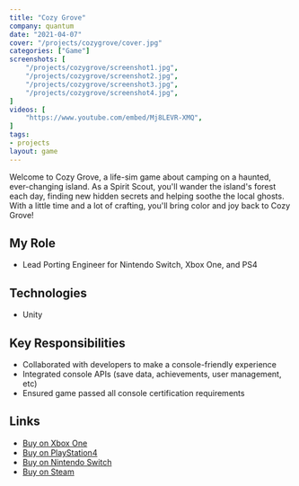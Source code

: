 ```yaml
---
title: "Cozy Grove"
company: quantum
date: "2021-04-07"
cover: "/projects/cozygrove/cover.jpg"
categories: ["Game"]
screenshots: [
    "/projects/cozygrove/screenshot1.jpg",
    "/projects/cozygrove/screenshot2.jpg",
    "/projects/cozygrove/screenshot3.jpg",
    "/projects/cozygrove/screenshot4.jpg",
]
videos: [
    "https://www.youtube.com/embed/Mj8LEVR-XMQ",
]
tags:
- projects
layout: game
---
```


Welcome to Cozy Grove, a life-sim game about camping on a haunted, ever-changing island. As a Spirit Scout, you'll wander the island's forest each day, finding new hidden secrets and helping soothe the local ghosts. With a little time and a lot of crafting, you'll bring color and joy back to Cozy Grove!

## My Role
* Lead Porting Engineer for Nintendo Switch, Xbox One, and PS4

## Technologies
* Unity

## Key Responsibilities
* Collaborated with developers to make a console-friendly experience
* Integrated console APIs (save data, achievements, user management, etc)
* Ensured game passed all console certification requirements 

## Links
<!-- FIXME: regex to add these \["(.*)", ".*", "(.*)"\] -->
* [Buy on Xbox One](https://www.microsoft.com/en-us/p/cozy-grove/9pjcc91cz3wn)
* [Buy on PlayStation4](https://store.playstation.com/en-us/concept/10002088)
* [Buy on Nintendo Switch](https://www.nintendo.com/games/detail/cozy-grove-switch/)
* [Buy on Steam](https://store.steampowered.com/app/1458100/Cozy_Grove)